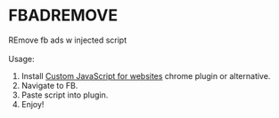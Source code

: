 # FBADREMOVE
REmove fb ads w injected script<br>
<br>
Usage:<br>
1. Install <a href = "https://chrome.google.com/webstore/detail/custom-javascript-for-web/poakhlngfciodnhlhhgnaaelnpjljija">Custom JavaScript for websites</a> chrome plugin or alternative.<br>
2. Navigate to FB.<br>
3. Paste script into plugin.<br>
4. Enjoy!
